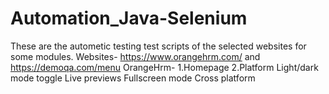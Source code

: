 # Automation_Java-Selenium
These are the autometic testing test scripts of the selected websites for some modules.
Websites- https://www.orangehrm.com/ and https://demoqa.com/menu
OrangeHrm-
1.Homepage
2.Platform
    Light/dark mode toggle
    Live previews
    Fullscreen mode
    Cross platform
